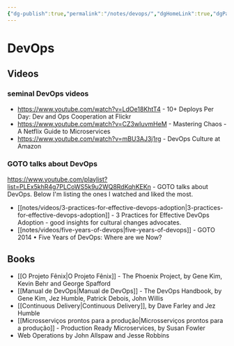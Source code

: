 ```yaml
---
{"dg-publish":true,"permalink":"/notes/devops/","dgHomeLink":true,"dgPassFrontmatter":false}
---
```


# DevOps

## Videos

### seminal DevOps videos

- <https://www.youtube.com/watch?v=LdOe18KhtT4> - 10+ Deploys Per Day: Dev and Ops Cooperation at Flickr
- <https://www.youtube.com/watch?v=CZ3wIuvmHeM> - Mastering Chaos - A Netflix Guide to Microservices
- <https://www.youtube.com/watch?v=mBU3AJ3j1rg> - DevOps Culture at Amazon


### GOTO talks about DevOps

<https://www.youtube.com/playlist?list=PLEx5khR4g7PLCoWS5k9u2WQ8RdKqhKEKn> - GOTO talks about DevOps. Below I'm listing the ones I watched and liked the most.

- [[notes/videos/3-practices-for-effective-devops-adoption|3-practices-for-effective-devops-adoption]] - 3 Practices for Effective DevOps Adoption - good insights for cultural changes advocates.
- [[notes/videos/five-years-of-devops|five-years-of-devops]] - GOTO 2014 • Five Years of DevOps: Where are we Now?


## Books

- [[O Projeto Fênix|O Projeto Fênix]] - The Phoenix Project, by Gene Kim, Kevin Behr and George Spafford
- [[Manual de DevOps|Manual de DevOps]] - The DevOps Handbook, by Gene Kim, Jez Humble, Patrick Debois, John Willis
- [[Continuous Delivery|Continuous Delivery]], by Dave Farley and Jez Humble
- [[Microsserviços prontos para a produção|Microsserviços prontos para a produção]] - Production Ready Microservices, by Susan Fowler
- Web Operations by John Allspaw and Jesse Robbins


